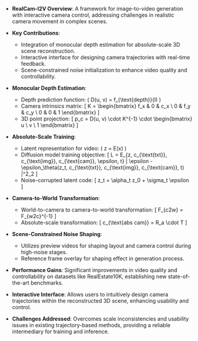 - **RealCam-I2V Overview**: A framework for image-to-video generation with interactive camera control, addressing challenges in realistic camera movement in complex scenes.

- **Key Contributions**:
  - Integration of monocular depth estimation for absolute-scale 3D scene reconstruction.
  - Interactive interface for designing camera trajectories with real-time feedback.
  - Scene-constrained noise initialization to enhance video quality and controllability.

- **Monocular Depth Estimation**:
  - Depth prediction function: \( D(u, v) = f_{\text{depth}}(I) \)
  - Camera intrinsics matrix: 
    \[
    K = \begin{bmatrix}
    f_x & 0 & c_x \\
    0 & f_y & c_y \\
    0 & 0 & 1
    \end{bmatrix}
    \]
  - 3D point projection: 
    \[
    p_c = D(u, v) \cdot K^{-1} \cdot \begin{bmatrix} u \\ v \\ 1 \end{bmatrix}
    \]

- **Absolute-Scale Training**:
  - Latent representation for video: \( z = E(x) \)
  - Diffusion model training objective:
    \[
    L = E_{z, c_{\text{txt}}, c_{\text{img}}, c_{\text{cam}}, \epsilon, t} \| \epsilon - \epsilon_\theta(z_t, c_{\text{txt}}, c_{\text{img}}, c_{\text{cam}}, t) \|^2_2
    \]
  - Noise-corrupted latent code: 
    \[
    z_t = \alpha_t z_0 + \sigma_t \epsilon
    \]

- **Camera-to-World Transformation**:
  - World-to-camera to camera-to-world transformation:
    \[
    F_{c2w} = F_{w2c}^{-1}
    \]
  - Absolute-scale transformation:
    \[
    c_{\text{abs cam}} = R_a \cdot T
    \]

- **Scene-Constrained Noise Shaping**:
  - Utilizes preview videos for shaping layout and camera control during high-noise stages.
  - Reference frame overlay for shaping effect in generation process.

- **Performance Gains**: Significant improvements in video quality and controllability on datasets like RealEstate10K, establishing new state-of-the-art benchmarks.

- **Interactive Interface**: Allows users to intuitively design camera trajectories within the reconstructed 3D scene, enhancing usability and control.

- **Challenges Addressed**: Overcomes scale inconsistencies and usability issues in existing trajectory-based methods, providing a reliable intermediary for training and inference.